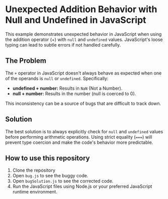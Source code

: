 # Unexpected Addition Behavior with Null and Undefined in JavaScript

This example demonstrates unexpected behavior in JavaScript when using the addition operator (+) with `null` and `undefined` values.  JavaScript's loose typing can lead to subtle errors if not handled carefully.

## The Problem

The `+` operator in JavaScript doesn't always behave as expected when one of the operands is `null` or `undefined`.  Specifically:

* **undefined + number:** Results in `NaN` (Not a Number).
* **null + number:** Results in the number (null is coerced to 0).

This inconsistency can be a source of bugs that are difficult to track down.

## Solution

The best solution is to always explicitly check for `null` and `undefined` values before performing arithmetic operations.  Using strict equality (`===`) will prevent type coercion and make the code's behavior more predictable.

## How to use this repository

1. Clone the repository
2. Open `bug.js` to see the buggy code.
3. Open `bugSolution.js` to see the corrected code.
4. Run the JavaScript files using Node.js or your preferred JavaScript runtime environment.